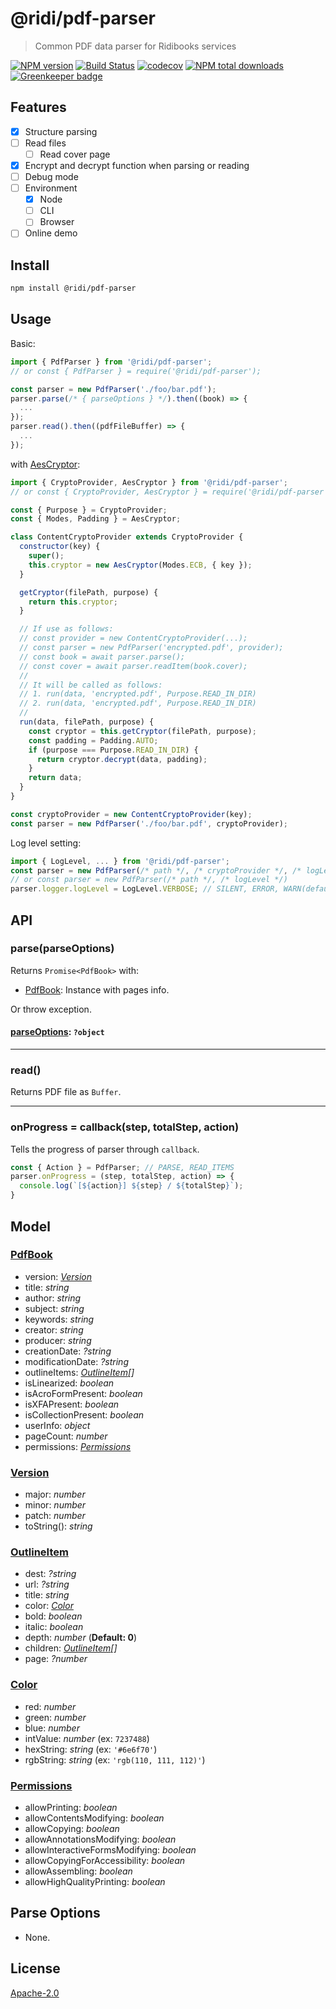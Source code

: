 # @ridi/pdf-parser

> Common PDF data parser for Ridibooks services

[![NPM version](https://badge.fury.io/js/%40ridi%2Fpdf-parser.svg)](https://badge.fury.io/js/%40ridi%2Fpdf-parser)
[![Build Status](https://travis-ci.org/ridi/content-parser.svg?branch=master)](https://travis-ci.org/ridi/content-parser)
[![codecov](https://codecov.io/gh/ridi/content-parser/branch/master/graph/badge.svg)](https://codecov.io/gh/ridi/content-parser)
[![NPM total downloads](https://img.shields.io/npm/dt/%40ridi%2Fpdf-parser.svg)](https://npm.im/%40ridi%2Fpdf-parser)
[![Greenkeeper badge](https://badges.greenkeeper.io/ridi/content-parser.svg)](https://greenkeeper.io/)

## Features

- [x] Structure parsing
- [ ] Read files
  - [ ] Read cover page
- [x] Encrypt and decrypt function when parsing or reading
- [ ] Debug mode
- [ ] Environment
  - [x] Node
  - [ ] CLI
  - [ ] Browser
- [ ] Online demo

## Install

```bash
npm install @ridi/pdf-parser
```

## Usage

Basic:

```js
import { PdfParser } from '@ridi/pdf-parser';
// or const { PdfParser } = require('@ridi/pdf-parser');

const parser = new PdfParser('./foo/bar.pdf');
parser.parse(/* { parseOptions } */).then((book) => {
  ...
});
parser.read().then((pdfFileBuffer) => {
  ...
});
```

with [AesCryptor](https://github.com/ridi/content-parser/blob/master/src/cryptor/AesCryptor.js):

```js
import { CryptoProvider, AesCryptor } from '@ridi/pdf-parser';
// or const { CryptoProvider, AesCryptor } = require('@ridi/pdf-parser');

const { Purpose } = CryptoProvider;
const { Modes, Padding } = AesCryptor;

class ContentCryptoProvider extends CryptoProvider {
  constructor(key) {
    super();
    this.cryptor = new AesCryptor(Modes.ECB, { key });
  }

  getCryptor(filePath, purpose) {
    return this.cryptor;
  }

  // If use as follows:
  // const provider = new ContentCryptoProvider(...);
  // const parser = new PdfParser('encrypted.pdf', provider);
  // const book = await parser.parse();
  // const cover = await parser.readItem(book.cover);
  //
  // It will be called as follows:
  // 1. run(data, 'encrypted.pdf', Purpose.READ_IN_DIR)
  // 2. run(data, 'encrypted.pdf', Purpose.READ_IN_DIR)
  //
  run(data, filePath, purpose) {
    const cryptor = this.getCryptor(filePath, purpose);
    const padding = Padding.AUTO;
    if (purpose === Purpose.READ_IN_DIR) {
      return cryptor.decrypt(data, padding);
    }
    return data;
  }
}

const cryptoProvider = new ContentCryptoProvider(key);
const parser = new PdfParser('./foo/bar.pdf', cryptoProvider);
```

Log level setting:

```js
import { LogLevel, ... } from '@ridi/pdf-parser';
const parser = new PdfParser(/* path */, /* cryptoProvider */, /* logLevel */)
// or const parser = new PdfParser(/* path */, /* logLevel */)
parser.logger.logLevel = LogLevel.VERBOSE; // SILENT, ERROR, WARN(default), INFO, DEBUG, VERBOSE
```

## API

### parse(parseOptions)

Returns `Promise<PdfBook>` with:

- [PdfBook](#book): Instance with pages info.

Or throw exception.

#### [parseOptions](#parseOptions): `?object`

---

### read()

Returns PDF file as `Buffer`.

---

### onProgress = callback(step, totalStep, action)

Tells the progress of parser through `callback`.

```js
const { Action } = PdfParser; // PARSE, READ_ITEMS
parser.onProgress = (step, totalStep, action) => {
  console.log(`[${action}] ${step} / ${totalStep}`);
}
```

## Model

<a id="book"></a>

### [PdfBook](./src/model/Book.js)

- version: *[Version](#version)*
- title: *string*
- author: *string*
- subject: *string*
- keywords: *string*
- creator: *string*
- producer: *string*
- creationDate: *?string*
- modificationDate: *?string*
- outlineItems: *[OutlineItem](#outlineItem)[]*
- isLinearized: *boolean*
- isAcroFormPresent: *boolean*
- isXFAPresent: *boolean*
- isCollectionPresent: *boolean*
- userInfo: *object*
- pageCount: *number*
- permissions: *[Permissions](#permissions)*

<a id="version"></a>

### [Version](../parser-core/src/Version.js)

- major: *number*
- minor: *number*
- patch: *number*
- toString(): *string*

<a id="outlineItem"></a>

### [OutlineItem](./src/model/OutlineItem.js)

- dest: *?string*
- url: *?string*
- title: *string*
- color: *[Color](#color)*
- bold: *boolean*
- italic: *boolean*
- depth: *number* (**Default: 0**)
- children: *[OutlineItem](#outlineItem)[]*
- page: *?number*

<a id="color"></a>

### [Color](../src/model/Color.js)

- red: *number*
- green: *number*
- blue: *number*
- intValue: *number* (ex: `7237488`)
- hexString: *string* (ex: `'#6e6f70'`)
- rgbString: *string* (ex: `'rgb(110, 111, 112)'`)

<a id="permissions"></a>

### [Permissions](../src/model/Permissions.js)

- allowPrinting: *boolean*
- allowContentsModifying: *boolean*
- allowCopying: *boolean*
- allowAnnotationsModifying: *boolean*
- allowInteractiveFormsModifying: *boolean*
- allowCopyingForAccessibility: *boolean*
- allowAssembling: *boolean*
- allowHighQualityPrinting: *boolean*

<a id="parseOptions"></a>

## Parse Options

* None.

<a id="readOptions"></a>

## License

[Apache-2.0](https://github.com/ridi/content-parser/packages/pdf-parser/LICENSE)
